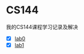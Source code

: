 # CS144
我的CS144课程学习记录及解决

- [x] [lab0](https://github.com/liu-jianhao/CS144/tree/lab0)
- [x] [lab1](https://github.com/liu-jianhao/CS144/tree/lab1)
